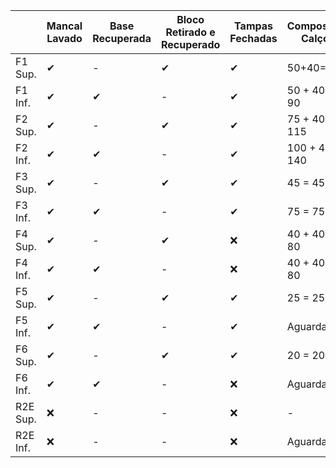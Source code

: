 |         | Mancal Lavado | Base Recuperada | Bloco Retirado e Recuperado | Tampas Fechadas | Composição Calços| Quadro Programado | Situação | Bloco de Pressão (Situação)|
|---------|---------------|-----------------|-----------------------------|-----------------|-----------|-------------------|----------|------------------|
| F1 Sup. | ✔             | -               | ✔                          | ✔               | 50+40=90  | 6006              | ✔        | Montar composição  |
| F1 Inf. | ✔             | ✔               | -                          | ✔               | 50 + 40 = 90 | 6014           | ✔        |  Montar composição  |
| F2 Sup. | ✔     | -    | ✔     | ✔     | 75 + 40 = 115 | 6028 | ✔ | Montar composição |
| F2 Inf. | ✔     | ✔    | -     | ✔      | 100 + 40 = 140 | 6026 | ✔ | Montar composição  |
| F3 Sup. | ✔     | -    | ✔     | ✔     | 45 = 45 | 6040 | ✔ | Montar composição  |
| F3 Inf. | ✔     | ✔    | -     | ✔     | 75 = 75 | 6034 | ✔ | Montar composição  |
| F4 Sup. | ✔      | -    | ✔    | ❌     |40 + 40 = 80| 6011 | ❌ | Montar composição  |
| F4 Inf. | ✔     | ✔    | -     | ❌    | 40 + 40 = 80 | 6010 | ❌ | Montar composição  |
| F5 Sup. | ✔     | -    | ✔     | ✔      | 25 = 25 | 6035 | ✔ | Finalizado montagem |
| F5 Inf. | ✔     | ✔    | -     | ✔      | Aguardando | 6031 | ✔ | Montar composição  |
| F6 Sup. | ✔     | -    | ✔     | ✔      | 20 = 20 | 6041 | ✔ | Finalizado Montagem |
| F6 Inf. | ✔     | ✔    | -     | ❌     | Aguardando | 6003 | ❌ | Montar composição  |
| R2E Sup. | ❌   | -     | -     | ❌     | - | - | ❌ | - |
| R2E Inf. | ❌   | -   | -     | ❌      | Aguardando | - | ❌ | - |




